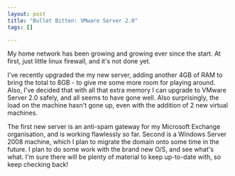 ```yaml
--- 
layout: post
title: "Bullet Bitten: VMware Server 2.0"
tags: []

---
```


My home network has been growing and growing ever since the start. At first,
just little linux firewall, and it's not done yet.

I've recently upgraded the my new server, adding another 4GB of RAM to bring the
total to 8GB - to give me some more room for playing around. Also, I've decided
that with all that extra memory I can upgrade to VMware Server 2.0 safely, and
all seems to have gone well. Also surprisingly, the load on the machine hasn't
gone up, even with the addition of 2 new virtual machines.

The first new server is an anti-spam gateway for my Microsoft Exchange
organisation, and is working flawlessly so far. Second is a Windows Server 2008
machine, which I plan to migrate the domain onto some time in the future. I plan
to do some work with the brand new O/S, and see what's what. I'm sure there will
be plenty of material to keep up-to-date with, so keep checking back!
